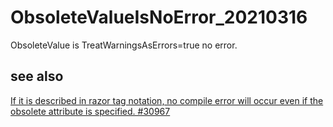 # ObsoleteValueIsNoError_20210316

ObsoleteValue is TreatWarningsAsErrors=true no error.

## see also

[If it is described in razor tag notation, no compile error will occur even if the obsolete attribute is specified. #30967](https://github.com/dotnet/aspnetcore/issues/30967)

